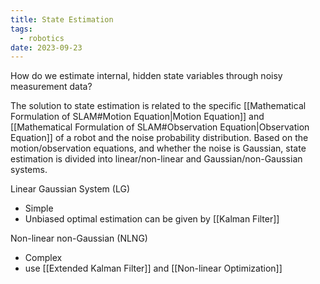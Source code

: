 ```yaml
---
title: State Estimation
tags:
  - robotics
date: 2023-09-23
---
```

How do we estimate internal, hidden state variables through noisy measurement data?

The solution to state estimation is related to the specific [[Mathematical Formulation of SLAM#Motion Equation|Motion Equation]] and [[Mathematical Formulation of SLAM#Observation Equation|Observation Equation]] of a robot and the noise probability distribution. Based on the motion/observation equations, and whether the noise is Gaussian, state estimation is divided into linear/non-linear and Gaussian/non-Gaussian systems.

Linear Gaussian System (LG)
- Simple
- Unbiased optimal estimation can be given by [[Kalman Filter]]

Non-linear non-Gaussian (NLNG)
- Complex
- use [[Extended Kalman Filter]] and [[Non-linear Optimization]]